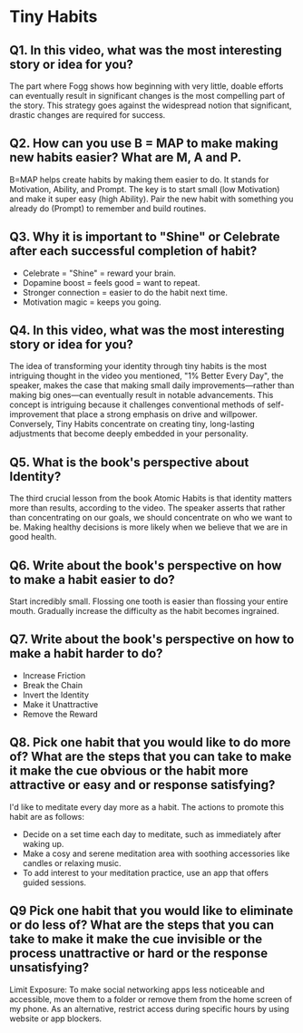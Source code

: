 # Tiny Habits

## Q1. In this video, what was the most interesting story or idea for you?
The part where Fogg shows how beginning with very little, doable efforts can eventually result in significant changes is the most compelling part of the story. This strategy goes against the widespread notion that significant, drastic changes are required for success.

## Q2. How can you use B = MAP to make making new habits easier? What are M, A and P.
B=MAP helps create habits by making them easier to do. It stands for Motivation, Ability, and Prompt. The key is to start small (low Motivation) and make it super easy (high Ability). Pair the new habit with something you already do (Prompt) to remember and build routines.

## Q3. Why it is important to "Shine" or Celebrate after each successful completion of habit?
- Celebrate = "Shine" = reward your brain.
- Dopamine boost = feels good = want to repeat.
- Stronger connection = easier to do the habit next time.
- Motivation magic = keeps you going.

## Q4. In this video, what was the most interesting story or idea for you?
The idea of transforming your identity through tiny habits is the most intriguing thought in the video you mentioned, "1% Better Every Day", the speaker, makes the case that making small daily improvements—rather than making big ones—can eventually result in notable advancements. This concept is intriguing because it challenges conventional methods of self-improvement that place a strong emphasis on drive and willpower. Conversely, Tiny Habits concentrate on creating tiny, long-lasting adjustments that become deeply embedded in your personality.

## Q5. What is the book's perspective about Identity?
The third crucial lesson from the book Atomic Habits is that identity matters more than results, according to the video. The speaker asserts that rather than concentrating on our goals, we should concentrate on who we want to be. Making healthy decisions is more likely when we believe that we are in good health.

## Q6. Write about the book's perspective on how to make a habit easier to do?
Start incredibly small. Flossing one tooth is easier than flossing your entire mouth. Gradually increase the difficulty as the habit becomes ingrained.

## Q7. Write about the book's perspective on how to make a habit harder to do?
- Increase Friction
- Break the Chain
- Invert the Identity
- Make it Unattractive
- Remove the Reward

## Q8. Pick one habit that you would like to do more of? What are the steps that you can take to make it make the cue obvious or the habit more attractive or easy and or response satisfying?
I'd like to meditate every day more as a habit. The actions to promote this habit are as follows:

- Decide on a set time each day to meditate, such as immediately after waking up.
- Make a cosy and serene meditation area with soothing accessories like candles or relaxing music.
- To add interest to your meditation practice, use an app that offers guided sessions.

## Q9 Pick one habit that you would like to eliminate or do less of? What are the steps that you can take to make it make the cue invisible or the process unattractive or hard or the response unsatisfying?
Limit Exposure: To make social networking apps less noticeable and accessible, move them to a folder or remove them from the home screen of my phone. As an alternative, restrict access during specific hours by using website or app blockers.
